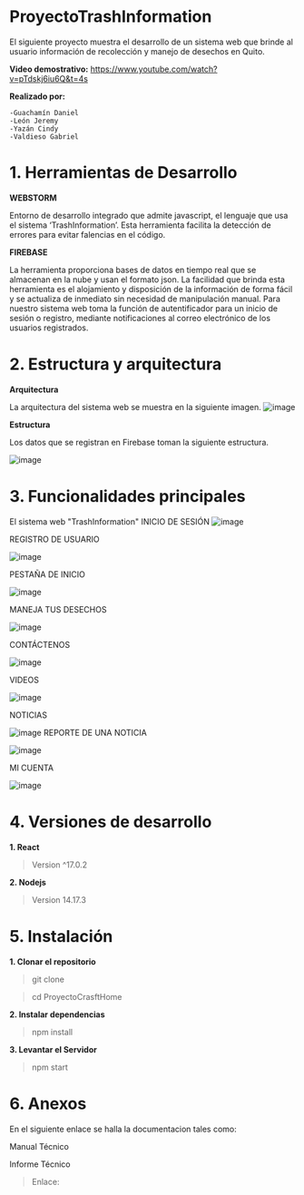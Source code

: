 # ProyectoTrashInformation

 El siguiente proyecto muestra el desarrollo de un sistema web que brinde al usuario información de recolección y manejo de desechos en Quito.
  
   **Video demostrativo:** https://www.youtube.com/watch?v=pTdskj6iu6Q&t=4s
   
   **Realizado por:**
   
    -Guachamín Daniel
    -León Jeremy
    -Yazán Cindy
    -Valdieso Gabriel
    
# 1. Herramientas de Desarrollo
  **WEBSTORM**
      
  Entorno de desarrollo integrado que admite javascript, el lenguaje que usa el sistema ‘TrashInformation’. Esta herramienta facilita la detección de errores para evitar falencias en el código. 
  
  **FIREBASE**
  
  La herramienta proporciona bases de datos en tiempo real que se almacenan en la nube y usan el formato json. La facilidad que brinda esta herramienta es el alojamiento y disposición de la información de forma fácil y se actualiza de inmediato sin necesidad de manipulación manual. Para nuestro sistema web toma la función de autentificador para un inicio de sesión o registro, mediante notificaciones al correo electrónico de los usuarios registrados.
  
   # 2. Estructura y arquitectura
 
 **Arquitectura**
 
 La arquitectura del sistema web se muestra en la siguiente imagen.
 ![image](https://user-images.githubusercontent.com/66692550/133866880-a8a06c2d-bc73-47f9-abc9-66684838551f.png)
 
 **Estructura**
 
 Los datos que se registran en Firebase toman la siguiente estructura.
 
 ![image](https://user-images.githubusercontent.com/66692550/133867074-965d3919-e643-4af6-8f3f-1a1471ea356e.png)
 
  # 3. Funcionalidades principales
  
 El sistema web "TrashInformation" 
 INICIO DE SESIÓN
 ![image](https://user-images.githubusercontent.com/66692550/133868542-6c7ed7c8-bb47-43ed-a932-3b967c7d61a6.png)

REGISTRO DE USUARIO

![image](https://user-images.githubusercontent.com/66692550/133868569-06ae56d5-eebc-4719-a150-1578d1a4674b.png)

PESTAÑA DE INICIO

![image](https://user-images.githubusercontent.com/66692550/133868617-23c0925e-bb6a-4ff2-8a0e-c8218a9e1f0c.png)

MANEJA TUS DESECHOS 

![image](https://user-images.githubusercontent.com/66692550/133868631-fe49d366-b786-41d4-9e25-fe0e09c22248.png)

CONTÁCTENOS

![image](https://user-images.githubusercontent.com/66692550/133868654-7a5822ff-52f5-45aa-a994-906181914647.png)

VIDEOS

![image](https://user-images.githubusercontent.com/66692550/133868666-7fe16b47-1833-44a3-9fab-68b685947ba4.png)

NOTICIAS

![image](https://user-images.githubusercontent.com/66692550/133868688-a9cc2898-1c82-4e49-9164-a5580594f380.png)
  REPORTE DE UNA NOTICIA
  
![image](https://user-images.githubusercontent.com/66692550/133868716-f79b5074-56ab-41e0-88eb-bc1fcbedc2a6.png)

MI CUENTA

![image](https://user-images.githubusercontent.com/66692550/133868720-8f8f2493-cade-435f-8624-16295452ab50.png)

  # 4. Versiones de desarrollo
   
  **1. React**
  
   >Version ^17.0.2
   
  **2. Nodejs**
   >Version 14.17.3
   
 # 5. Instalación
 
  **1. Clonar el repositorio**
  
  >git clone 
  
  >cd ProyectoCrasftHome 
  
  **2. Instalar dependencias**
  
  >npm install 
  
  
  **3. Levantar el Servidor**
  
  >npm start
 
 # 6. Anexos
 
 
 En el siguiente enlace se halla la documentacion tales como:
 
 
 Manual Técnico
 
 
 
 Informe Técnico
 
 
 >Enlace:
    

